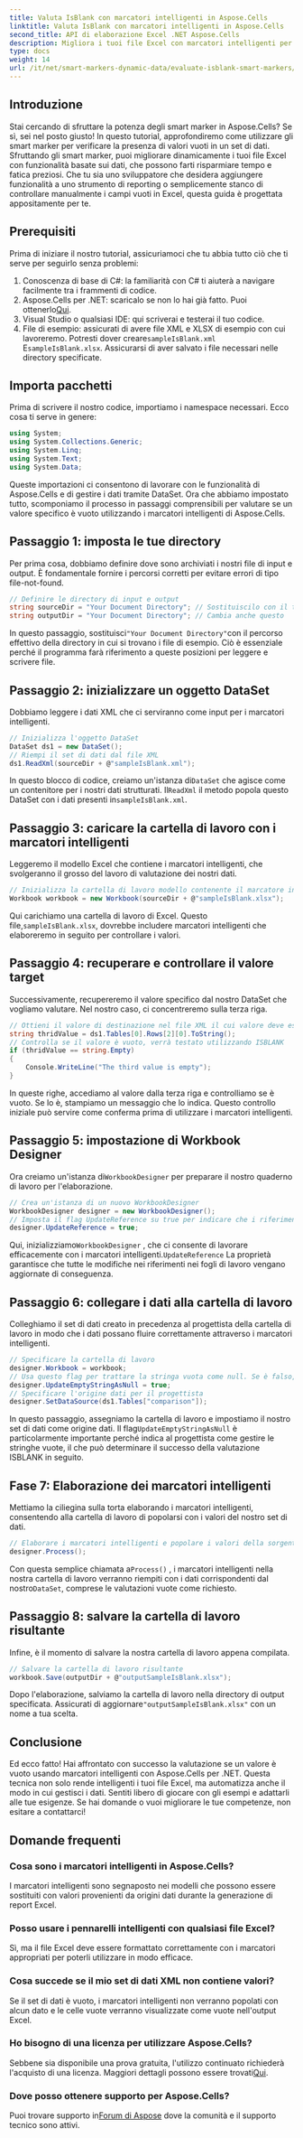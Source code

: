 ```yaml
---
title: Valuta IsBlank con marcatori intelligenti in Aspose.Cells
linktitle: Valuta IsBlank con marcatori intelligenti in Aspose.Cells
second_title: API di elaborazione Excel .NET Aspose.Cells
description: Migliora i tuoi file Excel con marcatori intelligenti per valutare in modo efficiente i valori vuoti usando Aspose.Cells per .NET. Scopri come in questa guida passo passo.
type: docs
weight: 14
url: /it/net/smart-markers-dynamic-data/evaluate-isblank-smart-markers/
---
```

## Introduzione
Stai cercando di sfruttare la potenza degli smart marker in Aspose.Cells? Se sì, sei nel posto giusto! In questo tutorial, approfondiremo come utilizzare gli smart marker per verificare la presenza di valori vuoti in un set di dati. Sfruttando gli smart marker, puoi migliorare dinamicamente i tuoi file Excel con funzionalità basate sui dati, che possono farti risparmiare tempo e fatica preziosi. Che tu sia uno sviluppatore che desidera aggiungere funzionalità a uno strumento di reporting o semplicemente stanco di controllare manualmente i campi vuoti in Excel, questa guida è progettata appositamente per te. 
## Prerequisiti
Prima di iniziare il nostro tutorial, assicuriamoci che tu abbia tutto ciò che ti serve per seguirlo senza problemi:
1. Conoscenza di base di C#: la familiarità con C# ti aiuterà a navigare facilmente tra i frammenti di codice.
2.  Aspose.Cells per .NET: scaricalo se non lo hai già fatto. Puoi ottenerlo[Qui](https://releases.aspose.com/cells/net/).
3. Visual Studio o qualsiasi IDE: qui scriverai e testerai il tuo codice. 
4. File di esempio: assicurati di avere file XML e XLSX di esempio con cui lavoreremo. Potresti dover creare`sampleIsBlank.xml` E`sampleIsBlank.xlsx`. 
Assicurarsi di aver salvato i file necessari nelle directory specificate.
## Importa pacchetti
Prima di scrivere il nostro codice, importiamo i namespace necessari. Ecco cosa ti serve in genere:
```csharp
using System;
using System.Collections.Generic;
using System.Linq;
using System.Text;
using System.Data;
```
Queste importazioni ci consentono di lavorare con le funzionalità di Aspose.Cells e di gestire i dati tramite DataSet.
Ora che abbiamo impostato tutto, scomponiamo il processo in passaggi comprensibili per valutare se un valore specifico è vuoto utilizzando i marcatori intelligenti di Aspose.Cells.
## Passaggio 1: imposta le tue directory
Per prima cosa, dobbiamo definire dove sono archiviati i nostri file di input e output. È fondamentale fornire i percorsi corretti per evitare errori di tipo file-not-found.
```csharp
// Definire le directory di input e output
string sourceDir = "Your Document Directory"; // Sostituiscilo con il tuo percorso effettivo
string outputDir = "Your Document Directory"; // Cambia anche questo
```
 In questo passaggio, sostituisci`"Your Document Directory"`con il percorso effettivo della directory in cui si trovano i file di esempio. Ciò è essenziale perché il programma farà riferimento a queste posizioni per leggere e scrivere file.
## Passaggio 2: inizializzare un oggetto DataSet
Dobbiamo leggere i dati XML che ci serviranno come input per i marcatori intelligenti.
```csharp
// Inizializza l'oggetto DataSet
DataSet ds1 = new DataSet();
// Riempi il set di dati dal file XML
ds1.ReadXml(sourceDir + @"sampleIsBlank.xml");
```
 In questo blocco di codice, creiamo un'istanza di`DataSet` che agisce come un contenitore per i nostri dati strutturati. Il`ReadXml` il metodo popola questo DataSet con i dati presenti in`sampleIsBlank.xml`.
## Passaggio 3: caricare la cartella di lavoro con i marcatori intelligenti
Leggeremo il modello Excel che contiene i marcatori intelligenti, che svolgeranno il grosso del lavoro di valutazione dei nostri dati.
```csharp
// Inizializza la cartella di lavoro modello contenente il marcatore intelligente con ISBLANK
Workbook workbook = new Workbook(sourceDir + @"sampleIsBlank.xlsx");
```
 Qui carichiamo una cartella di lavoro di Excel. Questo file,`sampleIsBlank.xlsx`, dovrebbe includere marcatori intelligenti che elaboreremo in seguito per controllare i valori.
## Passaggio 4: recuperare e controllare il valore target
Successivamente, recupereremo il valore specifico dal nostro DataSet che vogliamo valutare. Nel nostro caso, ci concentreremo sulla terza riga.
```csharp
// Ottieni il valore di destinazione nel file XML il cui valore deve essere esaminato
string thridValue = ds1.Tables[0].Rows[2][0].ToString();
// Controlla se il valore è vuoto, verrà testato utilizzando ISBLANK
if (thridValue == string.Empty)
{
    Console.WriteLine("The third value is empty");
}
```
In queste righe, accediamo al valore dalla terza riga e controlliamo se è vuoto. Se lo è, stampiamo un messaggio che lo indica. Questo controllo iniziale può servire come conferma prima di utilizzare i marcatori intelligenti.
## Passaggio 5: impostazione di Workbook Designer
 Ora creiamo un'istanza di`WorkbookDesigner` per preparare il nostro quaderno di lavoro per l'elaborazione.
```csharp
// Crea un'istanza di un nuovo WorkbookDesigner
WorkbookDesigner designer = new WorkbookDesigner();
// Imposta il flag UpdateReference su true per indicare che i riferimenti in altri fogli di lavoro verranno aggiornati
designer.UpdateReference = true;
```
 Qui, inizializziamo`WorkbookDesigner` , che ci consente di lavorare efficacemente con i marcatori intelligenti.`UpdateReference` La proprietà garantisce che tutte le modifiche nei riferimenti nei fogli di lavoro vengano aggiornate di conseguenza.
## Passaggio 6: collegare i dati alla cartella di lavoro
Colleghiamo il set di dati creato in precedenza al progettista della cartella di lavoro in modo che i dati possano fluire correttamente attraverso i marcatori intelligenti.
```csharp
// Specificare la cartella di lavoro
designer.Workbook = workbook;
// Usa questo flag per trattare la stringa vuota come null. Se è falso, ISBLANK non funzionerà
designer.UpdateEmptyStringAsNull = true;
// Specificare l'origine dati per il progettista
designer.SetDataSource(ds1.Tables["comparison"]);
```
 In questo passaggio, assegniamo la cartella di lavoro e impostiamo il nostro set di dati come origine dati. Il flag`UpdateEmptyStringAsNull` è particolarmente importante perché indica al progettista come gestire le stringhe vuote, il che può determinare il successo della valutazione ISBLANK in seguito.
## Fase 7: Elaborazione dei marcatori intelligenti
Mettiamo la ciliegina sulla torta elaborando i marcatori intelligenti, consentendo alla cartella di lavoro di popolarsi con i valori del nostro set di dati.
```csharp
// Elaborare i marcatori intelligenti e popolare i valori della sorgente dati
designer.Process();
```
 Con questa semplice chiamata a`Process()` , i marcatori intelligenti nella nostra cartella di lavoro verranno riempiti con i dati corrispondenti dal nostro`DataSet`, comprese le valutazioni vuote come richiesto.
## Passaggio 8: salvare la cartella di lavoro risultante
Infine, è il momento di salvare la nostra cartella di lavoro appena compilata. 
```csharp
// Salvare la cartella di lavoro risultante
workbook.Save(outputDir + @"outputSampleIsBlank.xlsx");
```
 Dopo l'elaborazione, salviamo la cartella di lavoro nella directory di output specificata. Assicurati di aggiornare`"outputSampleIsBlank.xlsx"` con un nome a tua scelta.
## Conclusione
Ed ecco fatto! Hai affrontato con successo la valutazione se un valore è vuoto usando marcatori intelligenti con Aspose.Cells per .NET. Questa tecnica non solo rende intelligenti i tuoi file Excel, ma automatizza anche il modo in cui gestisci i dati. Sentiti libero di giocare con gli esempi e adattarli alle tue esigenze. Se hai domande o vuoi migliorare le tue competenze, non esitare a contattarci!
## Domande frequenti
### Cosa sono i marcatori intelligenti in Aspose.Cells?
I marcatori intelligenti sono segnaposto nei modelli che possono essere sostituiti con valori provenienti da origini dati durante la generazione di report Excel.
### Posso usare i pennarelli intelligenti con qualsiasi file Excel?
Sì, ma il file Excel deve essere formattato correttamente con i marcatori appropriati per poterli utilizzare in modo efficace.
### Cosa succede se il mio set di dati XML non contiene valori?
Se il set di dati è vuoto, i marcatori intelligenti non verranno popolati con alcun dato e le celle vuote verranno visualizzate come vuote nell'output Excel.
### Ho bisogno di una licenza per utilizzare Aspose.Cells?
 Sebbene sia disponibile una prova gratuita, l'utilizzo continuato richiederà l'acquisto di una licenza. Maggiori dettagli possono essere trovati[Qui](https://purchase.aspose.com/buy).
### Dove posso ottenere supporto per Aspose.Cells?
 Puoi trovare supporto in[Forum di Aspose](https://forum.aspose.com/c/cells/9) dove la comunità e il supporto tecnico sono attivi.